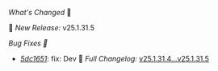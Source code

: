 *What's Changed* 🚀

 🔄 *New Release:* v25.1.31.5

 *Bug Fixes 🐛* 
- *[5dc1651](https://github.com/manisankar-divi/k8s-repo/commit/5dc1651641406b1a1ddda345f6325405153e755d)*: fix: Dev
📜 *Full Changelog:* [v25.1.31.4...v25.1.31.5](https://github.com/manisankar-divi/k8s-repo/compare/v25.1.31.4...v25.1.31.5)

